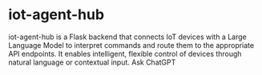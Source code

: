 # iot-agent-hub
iot-agent-hub is a Flask backend that connects IoT devices with a Large Language Model to interpret commands and route them to the appropriate API endpoints. It enables intelligent, flexible control of devices through natural language or contextual input.          Ask ChatGPT
